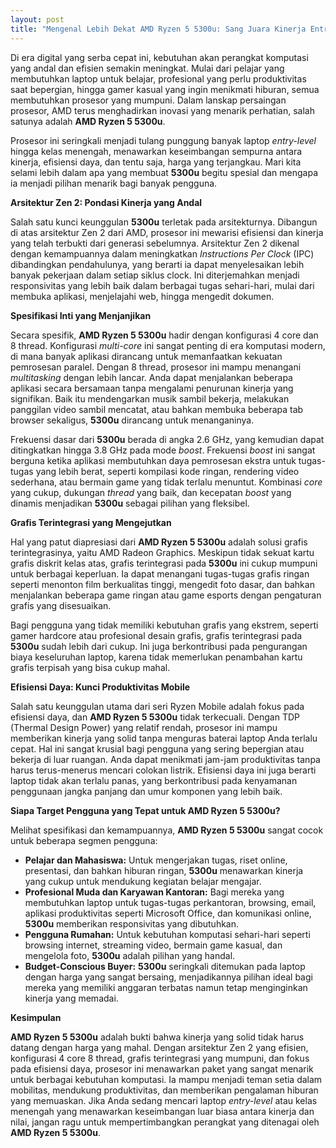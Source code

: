 ```yaml
---
layout: post
title: "Mengenal Lebih Dekat AMD Ryzen 5 5300u: Sang Juara Kinerja Entry-Level"
---
```


Di era digital yang serba cepat ini, kebutuhan akan perangkat komputasi yang andal dan efisien semakin meningkat. Mulai dari pelajar yang membutuhkan laptop untuk belajar, profesional yang perlu produktivitas saat bepergian, hingga gamer kasual yang ingin menikmati hiburan, semua membutuhkan prosesor yang mumpuni. Dalam lanskap persaingan prosesor, AMD terus menghadirkan inovasi yang menarik perhatian, salah satunya adalah **AMD Ryzen 5 5300u**.

Prosesor ini seringkali menjadi tulang punggung banyak laptop *entry-level* hingga kelas menengah, menawarkan keseimbangan sempurna antara kinerja, efisiensi daya, dan tentu saja, harga yang terjangkau. Mari kita selami lebih dalam apa yang membuat **5300u** begitu spesial dan mengapa ia menjadi pilihan menarik bagi banyak pengguna.

**Arsitektur Zen 2: Pondasi Kinerja yang Andal**

Salah satu kunci keunggulan **5300u** terletak pada arsitekturnya. Dibangun di atas arsitektur Zen 2 dari AMD, prosesor ini mewarisi efisiensi dan kinerja yang telah terbukti dari generasi sebelumnya. Arsitektur Zen 2 dikenal dengan kemampuannya dalam meningkatkan *Instructions Per Clock* (IPC) dibandingkan pendahulunya, yang berarti ia dapat menyelesaikan lebih banyak pekerjaan dalam setiap siklus clock. Ini diterjemahkan menjadi responsivitas yang lebih baik dalam berbagai tugas sehari-hari, mulai dari membuka aplikasi, menjelajahi web, hingga mengedit dokumen.

**Spesifikasi Inti yang Menjanjikan**

Secara spesifik, **AMD Ryzen 5 5300u** hadir dengan konfigurasi 4 core dan 8 thread. Konfigurasi *multi-core* ini sangat penting di era komputasi modern, di mana banyak aplikasi dirancang untuk memanfaatkan kekuatan pemrosesan paralel. Dengan 8 thread, prosesor ini mampu menangani *multitasking* dengan lebih lancar. Anda dapat menjalankan beberapa aplikasi secara bersamaan tanpa mengalami penurunan kinerja yang signifikan. Baik itu mendengarkan musik sambil bekerja, melakukan panggilan video sambil mencatat, atau bahkan membuka beberapa tab browser sekaligus, **5300u** dirancang untuk menanganinya.

Frekuensi dasar dari **5300u** berada di angka 2.6 GHz, yang kemudian dapat ditingkatkan hingga 3.8 GHz pada mode *boost*. Frekuensi *boost* ini sangat berguna ketika aplikasi membutuhkan daya pemrosesan ekstra untuk tugas-tugas yang lebih berat, seperti kompilasi kode ringan, rendering video sederhana, atau bermain game yang tidak terlalu menuntut. Kombinasi *core* yang cukup, dukungan *thread* yang baik, dan kecepatan *boost* yang dinamis menjadikan **5300u** sebagai pilihan yang fleksibel.

**Grafis Terintegrasi yang Mengejutkan**

Hal yang patut diapresiasi dari **AMD Ryzen 5 5300u** adalah solusi grafis terintegrasinya, yaitu AMD Radeon Graphics. Meskipun tidak sekuat kartu grafis diskrit kelas atas, grafis terintegrasi pada **5300u** ini cukup mumpuni untuk berbagai keperluan. Ia dapat menangani tugas-tugas grafis ringan seperti menonton film berkualitas tinggi, mengedit foto dasar, dan bahkan menjalankan beberapa game ringan atau game esports dengan pengaturan grafis yang disesuaikan.

Bagi pengguna yang tidak memiliki kebutuhan grafis yang ekstrem, seperti gamer hardcore atau profesional desain grafis, grafis terintegrasi pada **5300u** sudah lebih dari cukup. Ini juga berkontribusi pada pengurangan biaya keseluruhan laptop, karena tidak memerlukan penambahan kartu grafis terpisah yang bisa cukup mahal.

**Efisiensi Daya: Kunci Produktivitas Mobile**

Salah satu keunggulan utama dari seri Ryzen Mobile adalah fokus pada efisiensi daya, dan **AMD Ryzen 5 5300u** tidak terkecuali. Dengan TDP (Thermal Design Power) yang relatif rendah, prosesor ini mampu memberikan kinerja yang solid tanpa menguras baterai laptop Anda terlalu cepat. Hal ini sangat krusial bagi pengguna yang sering bepergian atau bekerja di luar ruangan. Anda dapat menikmati jam-jam produktivitas tanpa harus terus-menerus mencari colokan listrik. Efisiensi daya ini juga berarti laptop tidak akan terlalu panas, yang berkontribusi pada kenyamanan penggunaan jangka panjang dan umur komponen yang lebih baik.

**Siapa Target Pengguna yang Tepat untuk AMD Ryzen 5 5300u?**

Melihat spesifikasi dan kemampuannya, **AMD Ryzen 5 5300u** sangat cocok untuk beberapa segmen pengguna:

*   **Pelajar dan Mahasiswa:** Untuk mengerjakan tugas, riset online, presentasi, dan bahkan hiburan ringan, **5300u** menawarkan kinerja yang cukup untuk mendukung kegiatan belajar mengajar.
*   **Profesional Muda dan Karyawan Kantoran:** Bagi mereka yang membutuhkan laptop untuk tugas-tugas perkantoran, browsing, email, aplikasi produktivitas seperti Microsoft Office, dan komunikasi online, **5300u** memberikan responsivitas yang dibutuhkan.
*   **Pengguna Rumahan:** Untuk kebutuhan komputasi sehari-hari seperti browsing internet, streaming video, bermain game kasual, dan mengelola foto, **5300u** adalah pilihan yang handal.
*   **Budget-Conscious Buyer:** **5300u** seringkali ditemukan pada laptop dengan harga yang sangat bersaing, menjadikannya pilihan ideal bagi mereka yang memiliki anggaran terbatas namun tetap menginginkan kinerja yang memadai.

**Kesimpulan**

**AMD Ryzen 5 5300u** adalah bukti bahwa kinerja yang solid tidak harus datang dengan harga yang mahal. Dengan arsitektur Zen 2 yang efisien, konfigurasi 4 core 8 thread, grafis terintegrasi yang mumpuni, dan fokus pada efisiensi daya, prosesor ini menawarkan paket yang sangat menarik untuk berbagai kebutuhan komputasi. Ia mampu menjadi teman setia dalam mobilitas, mendukung produktivitas, dan memberikan pengalaman hiburan yang memuaskan. Jika Anda sedang mencari laptop *entry-level* atau kelas menengah yang menawarkan keseimbangan luar biasa antara kinerja dan nilai, jangan ragu untuk mempertimbangkan perangkat yang ditenagai oleh **AMD Ryzen 5 5300u**.
